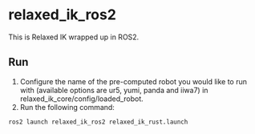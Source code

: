 # relaxed_ik_ros2

This is Relaxed IK wrapped up in ROS2.

## Run
1. Configure the name of the pre-computed robot you would like to run with  (available options are ur5, yumi, panda and iiwa7) in relaxed_ik_core/config/loaded_robot.
2. Run the following command:
```
ros2 launch relaxed_ik_ros2 relaxed_ik_rust.launch
```